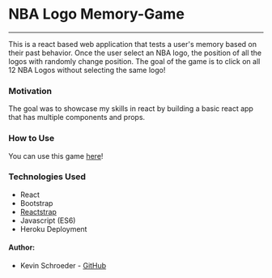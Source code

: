 # NBA Logo Memory-Game
***
This is a react based web application that tests a user's memory based on their past behavior. Once the user select an NBA logo, the position of all the logos with randomly change position.  The goal of the game is to click on all 12 NBA Logos without selecting the same logo! 

### Motivation

The goal was to showcase my skills in react by building a basic react app that has multiple components and props. 

### How to Use

You can use this game [here](https://clickity-clack.herokuapp.com/)!

### Technologies Used 
* React
* Bootstrap
* [Reactstrap](https://reactstrap.github.io/) 
* Javascript (ES6)
* Heroku Deployment 


#### Author:
* Kevin Schroeder - [GitHub](https://github.com/kschroeder20)
